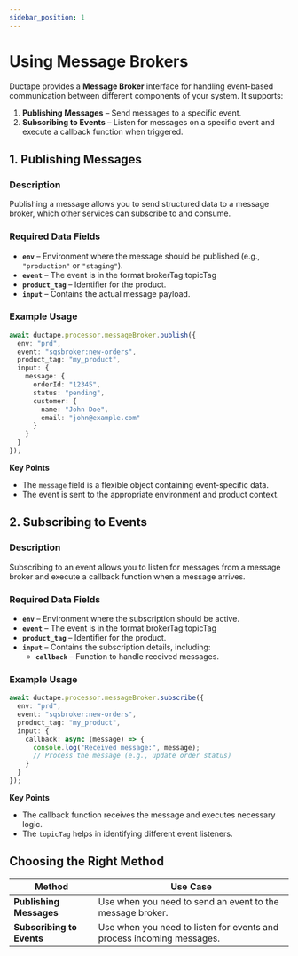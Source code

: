 ```yaml
---
sidebar_position: 1
---
```


# Using  Message Brokers

Ductape provides a **Message Broker** interface for handling event-based communication between different components of your system. It supports:  

1. **Publishing Messages** – Send messages to a specific event.  
2. **Subscribing to Events** – Listen for messages on a specific event and execute a callback function when triggered.  

## 1. Publishing Messages  

### Description
Publishing a message allows you to send structured data to a message broker, which other services can subscribe to and consume.  

### Required Data Fields 
- **`env`** – Environment where the message should be published (e.g., `"production"` or `"staging"`).  
- **`event`** – The event is in the format brokerTag:topicTag
- **`product_tag`** – Identifier for the product.  
- **`input`** – Contains the actual message payload.  

### Example Usage

```ts
await ductape.processor.messageBroker.publish({
  env: "prd",
  event: "sqsbroker:new-orders",
  product_tag: "my_product",
  input: {
    message: {
      orderId: "12345",
      status: "pending",
      customer: {
        name: "John Doe",
        email: "john@example.com"
      }
    }
  }
});
```

**Key Points**  
- The `message` field is a flexible object containing event-specific data.  
- The event is sent to the appropriate environment and product context.  


## 2. Subscribing to Events

### Description
Subscribing to an event allows you to listen for messages from a message broker and execute a callback function when a message arrives.  

### Required Data Fields
- **`env`** – Environment where the subscription should be active.  
- **`event`** – The event is in the format brokerTag:topicTag 
- **`product_tag`** – Identifier for the product.  
- **`input`** – Contains the subscription details, including: 
  - **`callback`** – Function to handle received messages.  

### Example Usage

```ts
await ductape.processor.messageBroker.subscribe({
  env: "prd",
  event: "sqsbroker:new-orders",
  product_tag: "my_product",
  input: {
    callback: async (message) => {
      console.log("Received message:", message);
      // Process the message (e.g., update order status)
    }
  }
});
```

**Key Points**  
- The callback function receives the message and executes necessary logic.  
- The `topicTag` helps in identifying different event listeners.  

## Choosing the Right Method
| Method        | Use Case |
|--------------|----------|
| **Publishing Messages** | Use when you need to send an event to the message broker. |
| **Subscribing to Events** | Use when you need to listen for events and process incoming messages. |
